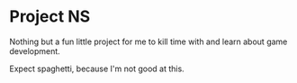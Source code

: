 # Project NS

Nothing but a fun little project for me to kill time with and learn about game development.

Expect spaghetti, because I'm not good at this.
